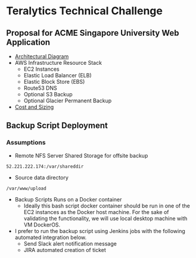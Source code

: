 # Teralytics Technical Challenge

## Proposal for ACME Singapore University Web Application
  * [Architectural Diagram](https://github.com/traqy/test-teralytics-docker-wp-nginx/raw/acme-su-webapp/docs/acme-aws-diagram.png)
  * AWS Infrastructure Resource Stack 
    * EC2 Instances
    * Elastic Load Balancer (ELB)
    * Elastic Block Store (EBS)
    * Route53 DNS
    * Optional S3 Backup
    * Optional Glacier Permanent Backup
  * [Cost and Sizing](https://github.com/traqy/test-teralytics-docker-wp-nginx/raw/acme-su-webapp/docs/Tera-Test%20ACME-SU%20Proposal.xlsx)


## Backup Script Deployment
### Assumptions
  * Remote NFS Server Shared Storage for offsite backup
```
52.221.222.174:/var/shareddir
```
  * Source data directory
```
/var/www/upload
```
  * Backup Scripts Runs on a Docker container
    * Ideally this bash script docker container should be run in one of the EC2 instances as the Docker host machine. For the sake of validating the functionality, we will use local desktop machine with VM DockerOS.
  * I prefer to run the backup script using Jenkins jobs with the following automated integration below. 
      * Send Slack alert notification message
      * JIRA automated creation of ticket
